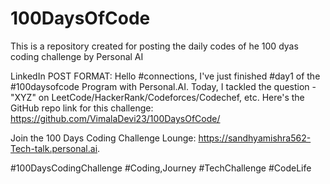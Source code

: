 # 100DaysOfCode
This is a repository created for posting the daily codes of he 100 dyas coding challenge by Personal AI


LinkedIn POST FORMAT: 
Hello #connections,
I've just finished #day1  of the #100daysofcode Program with Personal.AI.
Today, I tackled the question - "XYZ" on LeetCode/HackerRank/Codeforces/Codechef, etc.
Here's the GitHub repo link for this challenge:
https://github.com/VimalaDevi23/100DaysOfCode/


Join the 100 Days Coding Challenge Lounge:
https://sandhyamishra562-Tech-talk.personal.ai.

#100DaysCodingChallenge #Coding,Journey #TechChallenge #CodeLife
